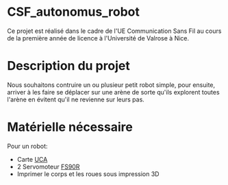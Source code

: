 # CSF_autonomus_robot

Ce projet est réalisé dans le cadre de l'UE Communication Sans Fil au cours de la première année de licence à l'Université de Valrose à Nice.

# Description du projet

Nous souhaitons contruire un ou plusieur petit robot simple, pour ensuite, arriver à les faire se déplacer sur une arène de sorte qu'ils explorent toutes l'arène en évitent qu'il ne revienne sur leurs pas.

# Matérielle nécessaire

Pour un robot:
- Carte [UCA](https://github.com/FabienFerrero/UCA21)
- 2 Servomoteur [FS90R](https://www.gotronic.fr/art-servomoteur-fs90r-25838.htm)
- Imprimer le corps et les roues sous impression 3D
